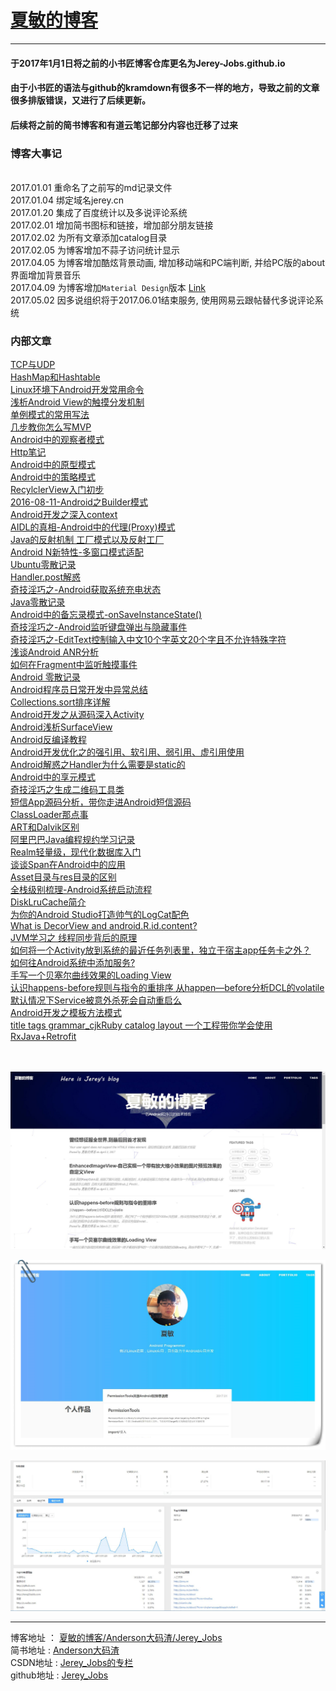# [夏敏的博客](http://jerey.cn/)
----------

#### 于2017年1月1日将之前的小书匠博客仓库更名为Jerey-Jobs.github.io
#### 由于小书匠的语法与github的kramdown有很多不一样的地方，导致之前的文章很多排版错误，又进行了后续更新。
#### 后续将之前的简书博客和有道云笔记部分内容也迁移了过来

### 博客大事记

<br>2017.01.01 重命名了之前写的md记录文件
<br>2017.01.04 绑定域名jerey.cn
<br>2017.01.20 集成了百度统计以及多说评论系统
<br>2017.02.01 增加简书图标和链接，增加部分朋友链接
<br>2017.02.02 为所有文章添加catalog目录
<br>2017.02.05 为博客增加不蒜子访问统计显示
<br>2017.04.05 为博客增加酷炫背景动画, 增加移动端和PC端判断, 并给PC版的about界面增加背景音乐
<br>2017.04.09 为博客增加`Material Design`版本 [Link](http://jerey.cn/Material-Design-Blog/public/)
<br>2017.05.02 因多说组织将于2017.06.01结束服务, 使用网易云跟帖替代多说评论系统

### 内部文章
[TCP与UDP](https://github.com/Jerey-Jobs/Jerey-Jobs.github.io/blob/master/_posts/2014-12-01-%E5%A4%A7%E5%AD%A6%E9%82%A3%E7%82%B9%E4%BA%8B-TCP%E4%B8%8EUDP%E5%AD%A6%E7%94%9F%E6%97%B6%E4%BB%A3%E8%AE%B0%E5%BD%95.md)<br>
[HashMap和Hashtable](https://github.com/Jerey-Jobs/Jerey-Jobs.github.io/blob/master/_posts/2015-09-04-%E5%A4%A7%E5%AD%A6%E6%97%B6%E9%82%A3%E7%82%B9%E4%BA%8B-HashMap%E4%B8%8EHashtable.md)<br>
[Linux环境下Android开发常用命令](https://github.com/Jerey-Jobs/Jerey-Jobs.github.io/blob/master/_posts/2016-07-05-Linux%E4%B8%8B%E5%B8%B8%E7%94%A8%E5%91%BD%E4%BB%A4.md)<br>
[浅析Android View的触摸分发机制](https://github.com/Jerey-Jobs/Jerey-Jobs.github.io/blob/master/_posts/2016-07-12-%E4%B8%A4%E5%B1%82view%E5%8F%A0%E5%8A%A0%E5%B8%A6%E6%9D%A5%E7%9A%84%E5%93%8D%E5%BA%94%E9%97%AE%E9%A2%98.md)<br>
[单例模式的常用写法](https://github.com/Jerey-Jobs/Jerey-Jobs.github.io/blob/master/_posts/2016-07-13-%E5%8D%95%E4%BE%8B%E6%A8%A1%E5%BC%8F%E7%9A%84%E5%B8%B8%E7%94%A8%E5%86%99%E6%B3%95.md)<br>
[几步教你怎么写MVP](https://github.com/Jerey-Jobs/Jerey-Jobs.github.io/blob/master/_posts/2016-07-19-%E5%87%A0%E6%AD%A5%E6%95%99%E4%BD%A0%E6%80%8E%E4%B9%88%E5%86%99MVP.md)<br>
[Android中的观察者模式](https://github.com/Jerey-Jobs/Jerey-Jobs.github.io/blob/master/_posts/2016-07-23-Android%E4%B8%AD%E7%9A%84%E8%A7%82%E5%AF%9F%E8%80%85%E6%A8%A1%E5%BC%8F.md)<br>
[Http笔记](https://github.com/Jerey-Jobs/Jerey-Jobs.github.io/blob/master/_posts/2016-07-23-Http%E7%AC%94%E8%AE%B0.md)<br>
[Android中的原型模式](https://github.com/Jerey-Jobs/Jerey-Jobs.github.io/blob/master/_posts/2016-07-26-Android%E4%B8%AD%E7%9A%84%E5%8E%9F%E5%9E%8B%E6%A8%A1%E5%BC%8F.md)<br>
[Android中的策略模式](https://github.com/Jerey-Jobs/Jerey-Jobs.github.io/blob/master/_posts/2016-08-08-Android%E4%B8%AD%E7%9A%84%E7%AD%96%E7%95%A5%E6%A8%A1%E5%BC%8F.md)<br>
[RecylclerView入门初步](https://github.com/Jerey-Jobs/Jerey-Jobs.github.io/blob/master/_posts/2016-08-09-RecyclerView%E5%85%A5%E9%97%A8%E5%88%9D%E6%AD%A5.md)<br>
[2016-08-11-Android之Builder模式](https://github.com/Jerey-Jobs/Jerey-Jobs.github.io/blob/master/_posts/2016-08-11-Android%E4%B9%8BBuilder%E6%A8%A1%E5%BC%8F.md)<br>
[Android开发之深入context](https://github.com/Jerey-Jobs/Jerey-Jobs.github.io/blob/master/_posts/2016-08-16-android%E5%BC%80%E5%8F%91%E4%B9%8B%E6%B7%B1%E5%85%A5context.md)<br>
[AIDL的真相-Android中的代理(Proxy)模式](https://github.com/Jerey-Jobs/Jerey-Jobs.github.io/blob/master/_posts/2016-08-19-Android%E4%B8%AD%E7%9A%84%E4%BB%A3%E7%90%86%E6%A8%A1%E5%BC%8F.md)<br>
[Java的反射机制
工厂模式以及反射工厂](https://github.com/Jerey-Jobs/Jerey-Jobs.github.io/blob/master/_posts/2016-08-24-Java%E7%9A%84%E5%8F%8D%E5%B0%84%E6%9C%BA%E5%88%B6.md)<br>
[Android N新特性-多窗口模式适配](https://github.com/Jerey-Jobs/Jerey-Jobs.github.io/blob/master/_posts/2016-09-06-Android%20N%E6%96%B0%E7%89%B9%E6%80%A7-%E5%A4%9A%E7%AA%97%E5%8F%A3%E6%A8%A1%E5%BC%8F%E9%80%82%E9%85%8D.md)<br>
[Ubuntu零散记录](https://github.com/Jerey-Jobs/Jerey-Jobs.github.io/blob/master/_posts/2016-09-16-Ubuntu%E9%9B%B6%E6%95%A3%E8%AE%B0%E5%BD%95.md)<br>
[Handler.post解惑
](https://github.com/Jerey-Jobs/Jerey-Jobs.github.io/blob/master/_posts/2016-09-20-Handler.post%E8%A7%A3%E6%83%91.md)<br>
[奇技淫巧之-Android获取系统充电状态](https://github.com/Jerey-Jobs/Jerey-Jobs.github.io/blob/master/_posts/2016-09-25-%E5%A5%87%E6%8A%80%E6%B7%AB%E5%B7%A7%E4%B9%8B-Android%E8%8E%B7%E5%8F%96%E7%B3%BB%E7%BB%9F%E5%85%85%E7%94%B5%E7%8A%B6%E6%80%81.md)<br>
[Java零散记录](https://github.com/Jerey-Jobs/Jerey-Jobs.github.io/blob/master/_posts/2016-10-08-Java%E9%9B%B6%E6%95%A3%E8%AE%B0%E5%BD%95.md)<br>
[Android中的备忘录模式-onSaveInstanceState()](https://github.com/Jerey-Jobs/Jerey-Jobs.github.io/blob/master/_posts/2016-10-17-Android%E4%B8%AD%E7%9A%84%E5%A4%87%E5%BF%98%E5%BD%95%E6%A8%A1%E5%BC%8F.md)<br>
[奇技淫巧之-Android监听键盘弹出与隐藏事件](https://github.com/Jerey-Jobs/Jerey-Jobs.github.io/blob/master/_posts/2016-10-17-%E5%A5%87%E6%8A%80%E6%B7%AB%E5%B7%A7%E4%B9%8B-Android%E7%9B%91%E5%90%AC%E9%94%AE%E7%9B%98%E5%BC%B9%E5%87%BA%E4%B8%8E%E9%9A%90%E8%97%8F%E4%BA%8B%E4%BB%B6.md)<br>
[奇技淫巧之-EditText控制输入中文10个字英文20个字且不允许特殊字符](https://github.com/Jerey-Jobs/Jerey-Jobs.github.io/blob/master/_posts/2016-10-17-%E5%A5%87%E6%8A%80%E6%B7%AB%E5%B7%A7%E4%B9%8B-EditText%E6%8E%A7%E5%88%B6%E8%BE%93%E5%85%A5%E4%B8%AD%E6%96%8710%E4%B8%AA%E5%AD%97%E8%8B%B1%E6%96%8720%E4%B8%AA%E5%AD%97%E4%B8%94%E4%B8%8D%E5%85%81%E8%AE%B8%E7%89%B9%E6%AE%8A%E5%AD%97%E7%AC%A6.md)<br>
[浅谈Android ANR分析](https://github.com/Jerey-Jobs/Jerey-Jobs.github.io/blob/master/_posts/2016-10-20-%E6%B5%85%E8%B0%88Android%20ANR%E5%88%86%E6%9E%90.md)<br>
[如何在Fragment中监听触摸事件](https://github.com/Jerey-Jobs/Jerey-Jobs.github.io/blob/master/_posts/2016-11-02-%E5%A6%82%E4%BD%95%E5%9C%A8Fragment%E4%B8%AD%E7%9B%91%E5%90%AC%E8%A7%A6%E6%91%B8%E4%BA%8B%E4%BB%B6.md)<br>
[Android 零散记录](https://github.com/Jerey-Jobs/Jerey-Jobs.github.io/blob/master/_posts/2016-11-06-Android%20%E9%9B%B6%E6%95%A3%E8%AE%B0%E5%BD%95.md)<br>
[Android程序员日常开发中异常总结](https://github.com/Jerey-Jobs/Jerey-Jobs.github.io/blob/master/_posts/2016-11-06-Android%E5%BC%82%E5%B8%B8%E6%80%BB%E7%BB%93.md)<br>
[Collections.sort排序详解](https://github.com/Jerey-Jobs/Jerey-Jobs.github.io/blob/master/_posts/2016-11-14-Collections.sort%E6%8E%92%E5%BA%8F%E8%AF%A6%E8%A7%A3.md)<br>
[Android开发之从源码深入Activity](https://github.com/Jerey-Jobs/Jerey-Jobs.github.io/blob/master/_posts/2016-12-03-Android%E5%BC%80%E5%8F%91%E4%B9%8B%E7%B2%BE%E9%80%9AActivity.md)<br>
[Android浅析SurfaceView](https://github.com/Jerey-Jobs/Jerey-Jobs.github.io/blob/master/_posts/2016-12-03-Android%E6%B5%85%E6%9E%90SurfaceView.md)<br>
[Android反编译教程](https://github.com/Jerey-Jobs/Jerey-Jobs.github.io/blob/master/_posts/2016-12-19-Android%E5%8F%8D%E7%BC%96%E8%AF%91%E6%95%99%E7%A8%8B.md)<br>
[Android开发优化之的强引用、软引用、弱引用、虚引用使用
](https://github.com/Jerey-Jobs/Jerey-Jobs.github.io/blob/master/_posts/2016-12-25-Android%E5%BC%80%E5%8F%91%E4%B8%AD%E7%9A%84%E5%BC%BA%E5%BC%95%E7%94%A8%E3%80%81%E8%BD%AF%E5%BC%95%E7%94%A8%E3%80%81%E5%BC%B1%E5%BC%95%E7%94%A8%E3%80%81%E8%99%9A%E5%BC%95%E7%94%A8%E4%BD%BF%E7%94%A8.md)<br>
[Android解惑之Handler为什么需要是static的](https://github.com/Jerey-Jobs/Jerey-Jobs.github.io/blob/master/_posts/2016-12-26-Android%E8%A7%A3%E6%83%91%E4%B9%8BHandler%E4%B8%BA%E4%BB%80%E4%B9%88%E9%9C%80%E8%A6%81%E6%98%AFstatic%E7%9A%84.md)<br>
[Android中的享元模式](https://github.com/Jerey-Jobs/Jerey-Jobs.github.io/blob/master/_posts/2016-7-21-Android%E4%B8%AD%E7%9A%84%E4%BA%AB%E5%85%83%E6%A8%A1%E5%BC%8F.md)<br>
[奇技淫巧之生成二维码工具类](https://github.com/Jerey-Jobs/Jerey-Jobs.github.io/blob/master/_posts/2017-01-07-%E5%A5%87%E6%8A%80%E6%B7%AB%E5%B7%A7%E4%B9%8B%E7%94%9F%E6%88%90%E4%BA%8C%E7%BB%B4%E7%A0%81%E5%B7%A5%E5%85%B7%E7%B1%BB.md)<br>
[短信App源码分析，带你走进Android短信源码](https://github.com/Jerey-Jobs/Jerey-Jobs.github.io/blob/master/_posts/2017-02-02-%E7%9F%AD%E4%BF%A1App%E5%88%86%E6%9E%90%EF%BC%8C%E5%B8%A6%E4%BD%A0%E8%B5%B0%E8%BF%9BAndroid%E7%9F%AD%E4%BF%A1%E6%BA%90%E7%A0%81.md)<br>
[ClassLoader那点事](https://github.com/Jerey-Jobs/Jerey-Jobs.github.io/blob/master/_posts/2017-02-05-ClassLoader%E9%82%A3%E7%82%B9%E4%BA%8B%20%5B%E8%BD%AC%5D.md)<br>
[ART和Dalvik区别](https://github.com/Jerey-Jobs/Jerey-Jobs.github.io/blob/master/_posts/2017-02-08-%E7%AE%80%E5%8D%95%E8%AF%B4%E8%AF%B4ART%E5%92%8CDalvik%E5%8C%BA%E5%88%AB.md)<br>
[阿里巴巴Java编程规约学习记录](https://github.com/Jerey-Jobs/Jerey-Jobs.github.io/blob/master/_posts/2017-02-11-%E9%98%BF%E9%87%8C%E5%B7%B4%E5%B7%B4Java%E7%BC%96%E7%A8%8B%E8%A7%84%E7%BA%A6%E5%AD%A6%E4%B9%A0%E8%AE%B0%E5%BD%95.md)<br>
[Realm轻量级，现代化数据库入门](https://github.com/Jerey-Jobs/Jerey-Jobs.github.io/blob/master/_posts/2017-02-14-No%20SQL%2C%20Realm%E8%BD%BB%E9%87%8F%E7%BA%A7%EF%BC%8C%E7%8E%B0%E4%BB%A3%E5%8C%96%E6%95%B0%E6%8D%AE%E5%BA%93%E5%85%A5%E9%97%A8.md)<br>
[谈谈Span在Android中的应用](https://github.com/Jerey-Jobs/Jerey-Jobs.github.io/blob/master/_posts/2017-02-16-%E5%85%84%E5%8F%B0%E7%9A%84TextView%E6%80%8E%E4%B9%88%E5%8A%9F%E8%83%BD%E5%A6%82%E6%AD%A4%E5%BC%BA%E5%A4%A7%EF%BC%9F.md)<br>
[Asset目录与res目录的区别](https://github.com/Jerey-Jobs/Jerey-Jobs.github.io/blob/master/_posts/2017-02-23-Android%E5%B0%8F%E7%9F%A5%E8%AF%86-Asset%E7%9B%AE%E5%BD%95%E4%B8%8Eres%E7%9B%AE%E5%BD%95%E7%9A%84%E5%8C%BA%E5%88%AB.md)<br>
[全栈级别梳理-Android系统启动流程](https://github.com/Jerey-Jobs/Jerey-Jobs.github.io/blob/master/_posts/2017-02-25-%E5%85%A8%E6%A0%88%E7%BA%A7%E5%88%AB%E6%A2%B3%E7%90%86-Android%E7%B3%BB%E7%BB%9F%E5%90%AF%E5%8A%A8%E6%B5%81%E7%A8%8B.md)<br>
[DiskLruCache简介](https://github.com/Jerey-Jobs/Jerey-Jobs.github.io/blob/master/_posts/2017-03-04-DiskLruCache%E7%AE%80%E4%BB%8B.md)<br>
[为你的Android Studio打造帅气的LogCat配色](https://github.com/Jerey-Jobs/Jerey-Jobs.github.io/blob/master/_posts/2017-03-07-%E4%B8%BA%E4%BD%A0%E7%9A%84Android%20Studio%E6%89%93%E9%80%A0%E5%B8%85%E6%B0%94%E7%9A%84LogCat%E9%85%8D%E8%89%B2.md)<br>
[What is DecorView and android.R.id.content?](https://github.com/Jerey-Jobs/Jerey-Jobs.github.io/blob/master/_posts/2017-03-11-What%20is%20DecorView%20and%20android.R.id.content.md)<br>
[JVM学习之 线程同步背后的原理](https://github.com/Jerey-Jobs/Jerey-Jobs.github.io/blob/master/_posts/2017-03-17-JVM%E5%AD%A6%E4%B9%A0%E4%B9%8Bsynchronization.md)<br>
[如何将一个Activity放到系统的最近任务列表里，独立于宿主app任务卡之外？](https://github.com/Jerey-Jobs/Jerey-Jobs.github.io/blob/master/_posts/2017-03-19-%E5%A6%82%E4%BD%95%E5%B0%86%E4%B8%80%E4%B8%AAActivity%E6%94%BE%E5%88%B0%E7%B3%BB%E7%BB%9F%E7%9A%84%E6%9C%80%E8%BF%91%E4%BB%BB%E5%8A%A1%E5%88%97%E8%A1%A8%E9%87%8C.md)<br>
[如何往Android系统中添加服务?](https://github.com/Jerey-Jobs/Jerey-Jobs.github.io/blob/master/_posts/2017-03-24-Android%E6%B7%BB%E5%8A%A0%E7%B3%BB%E7%BB%9F%E6%9C%8D%E5%8A%A1%E9%82%A3%E7%82%B9%E4%BA%8B.md)<br>
[手写一个贝塞尔曲线效果的Loading View](https://github.com/Jerey-Jobs/Jerey-Jobs.github.io/blob/master/_posts/2017-03-25-%E6%89%8B%E5%86%99%E4%B8%80%E4%B8%AA%E8%B4%9D%E5%A1%9E%E5%B0%94%E6%9B%B2%E7%BA%BF%E6%95%88%E6%9E%9C%E7%9A%84Loading%20View.md)<br>
[认识happens-before规则与指令的重排序 从happen—before分析DCL的volatile](https://github.com/Jerey-Jobs/Jerey-Jobs.github.io/blob/master/_posts/2017-03-27-%E8%AE%A4%E8%AF%86happens-before%E8%A7%84%E5%88%99.md)<br>
[默认情况下Service被意外杀死会自动重启么](https://github.com/Jerey-Jobs/Jerey-Jobs.github.io/blob/master/_posts/2017-1-10-Service%E8%A2%AB%E6%84%8F%E5%A4%96%E6%9D%80%E6%AD%BB%E4%BC%9A%E8%87%AA%E5%8A%A8%E9%87%8D%E5%90%AF%E4%B9%88.md)<br>
[Android开发之模板方法模式](https://github.com/Jerey-Jobs/Jerey-Jobs.github.io/blob/master/_posts/2017-1-11-Android%E4%B8%AD%E7%9A%84%E6%A8%A1%E6%9D%BF%E6%96%B9%E6%B3%95%E6%A8%A1%E5%BC%8F.md)<br>
[title	tags	grammar_cjkRuby	catalog	layout
一个工程带你学会使用RxJava+Retrofit](https://github.com/Jerey-Jobs/Jerey-Jobs.github.io/blob/master/_posts/2017-1-14-%E4%B8%80%E4%B8%AA%E5%B7%A5%E7%A8%8B%E5%B8%A6%E4%BD%A0%E5%AD%A6%E4%BC%9A%E4%BD%BF%E7%94%A8RxJava%2BRetrofit.md)<br>
[]()<br>
[]()<br>


 ![博客主界面视图](/img/xiaminblog_view.jpg)

 ![作品界面](/img/xiamin_portfolio.jpg)

 ![百度统计](/img/xiamin_tongji.jpg)

 ----------

 博客地址   ： [夏敏的博客/Anderson大码渣/Jerey_Jobs][1] <br>
 简书地址   :  [Anderson大码渣][2] <br>
 CSDN地址   :  [Jerey_Jobs的专栏][3] <br>
 github地址 :  [Jerey_Jobs][4]



  [1]: http://jerey.cn/
  [2]: http://www.jianshu.com/users/016a5ba708a0/latest_articles
  [3]: http://blog.csdn.net/jerey_jobs
  [4]: https://github.com/Jerey-Jobs
